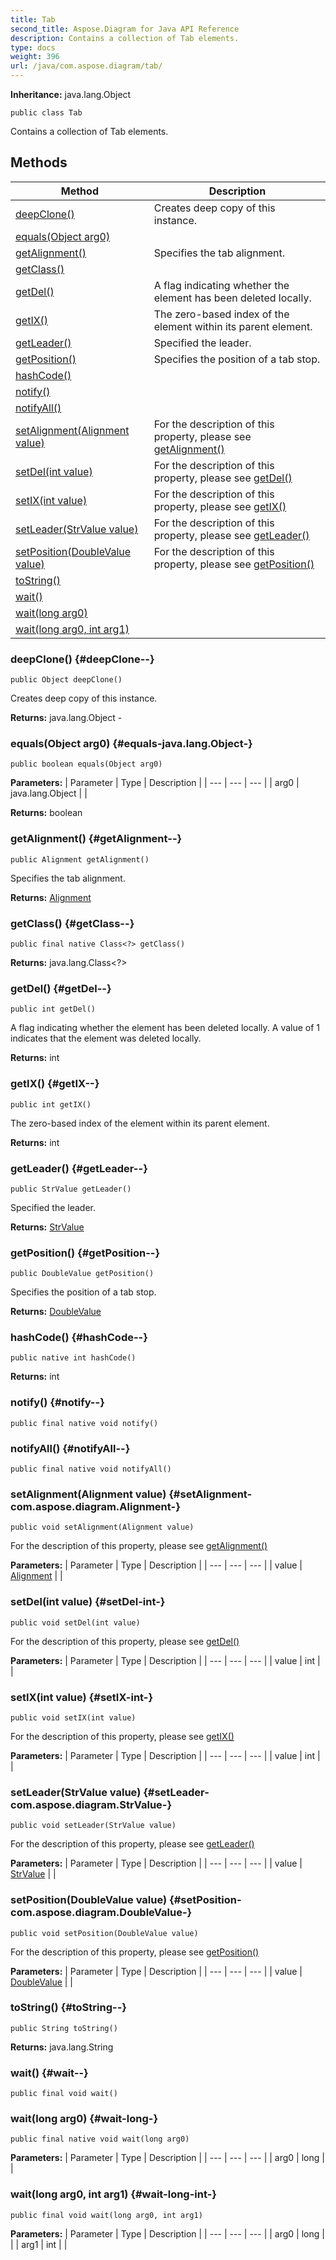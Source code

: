 ```yaml
---
title: Tab
second_title: Aspose.Diagram for Java API Reference
description: Contains a collection of Tab elements.
type: docs
weight: 396
url: /java/com.aspose.diagram/tab/
---
```


**Inheritance:**
java.lang.Object
```
public class Tab
```

Contains a collection of Tab elements.
## Methods

| Method | Description |
| --- | --- |
| [deepClone()](#deepClone--) | Creates deep copy of this instance. |
| [equals(Object arg0)](#equals-java.lang.Object-) |  |
| [getAlignment()](#getAlignment--) | Specifies the tab alignment. |
| [getClass()](#getClass--) |  |
| [getDel()](#getDel--) | A flag indicating whether the element has been deleted locally. |
| [getIX()](#getIX--) | The zero-based index of the element within its parent element. |
| [getLeader()](#getLeader--) | Specified the leader. |
| [getPosition()](#getPosition--) | Specifies the position of a tab stop. |
| [hashCode()](#hashCode--) |  |
| [notify()](#notify--) |  |
| [notifyAll()](#notifyAll--) |  |
| [setAlignment(Alignment value)](#setAlignment-com.aspose.diagram.Alignment-) | For the description of this property, please see [getAlignment()](../../com.aspose.diagram/tab\#getAlignment--) |
| [setDel(int value)](#setDel-int-) | For the description of this property, please see [getDel()](../../com.aspose.diagram/tab\#getDel--) |
| [setIX(int value)](#setIX-int-) | For the description of this property, please see [getIX()](../../com.aspose.diagram/tab\#getIX--) |
| [setLeader(StrValue value)](#setLeader-com.aspose.diagram.StrValue-) | For the description of this property, please see [getLeader()](../../com.aspose.diagram/tab\#getLeader--) |
| [setPosition(DoubleValue value)](#setPosition-com.aspose.diagram.DoubleValue-) | For the description of this property, please see [getPosition()](../../com.aspose.diagram/tab\#getPosition--) |
| [toString()](#toString--) |  |
| [wait()](#wait--) |  |
| [wait(long arg0)](#wait-long-) |  |
| [wait(long arg0, int arg1)](#wait-long-int-) |  |
### deepClone() {#deepClone--}
```
public Object deepClone()
```


Creates deep copy of this instance.

**Returns:**
java.lang.Object - 
### equals(Object arg0) {#equals-java.lang.Object-}
```
public boolean equals(Object arg0)
```




**Parameters:**
| Parameter | Type | Description |
| --- | --- | --- |
| arg0 | java.lang.Object |  |

**Returns:**
boolean
### getAlignment() {#getAlignment--}
```
public Alignment getAlignment()
```


Specifies the tab alignment.

**Returns:**
[Alignment](../../com.aspose.diagram/alignment)
### getClass() {#getClass--}
```
public final native Class<?> getClass()
```




**Returns:**
java.lang.Class<?>
### getDel() {#getDel--}
```
public int getDel()
```


A flag indicating whether the element has been deleted locally. A value of 1 indicates that the element was deleted locally.

**Returns:**
int
### getIX() {#getIX--}
```
public int getIX()
```


The zero-based index of the element within its parent element.

**Returns:**
int
### getLeader() {#getLeader--}
```
public StrValue getLeader()
```


Specified the leader.

**Returns:**
[StrValue](../../com.aspose.diagram/strvalue)
### getPosition() {#getPosition--}
```
public DoubleValue getPosition()
```


Specifies the position of a tab stop.

**Returns:**
[DoubleValue](../../com.aspose.diagram/doublevalue)
### hashCode() {#hashCode--}
```
public native int hashCode()
```




**Returns:**
int
### notify() {#notify--}
```
public final native void notify()
```




### notifyAll() {#notifyAll--}
```
public final native void notifyAll()
```




### setAlignment(Alignment value) {#setAlignment-com.aspose.diagram.Alignment-}
```
public void setAlignment(Alignment value)
```


For the description of this property, please see [getAlignment()](../../com.aspose.diagram/tab\#getAlignment--)

**Parameters:**
| Parameter | Type | Description |
| --- | --- | --- |
| value | [Alignment](../../com.aspose.diagram/alignment) |  |

### setDel(int value) {#setDel-int-}
```
public void setDel(int value)
```


For the description of this property, please see [getDel()](../../com.aspose.diagram/tab\#getDel--)

**Parameters:**
| Parameter | Type | Description |
| --- | --- | --- |
| value | int |  |

### setIX(int value) {#setIX-int-}
```
public void setIX(int value)
```


For the description of this property, please see [getIX()](../../com.aspose.diagram/tab\#getIX--)

**Parameters:**
| Parameter | Type | Description |
| --- | --- | --- |
| value | int |  |

### setLeader(StrValue value) {#setLeader-com.aspose.diagram.StrValue-}
```
public void setLeader(StrValue value)
```


For the description of this property, please see [getLeader()](../../com.aspose.diagram/tab\#getLeader--)

**Parameters:**
| Parameter | Type | Description |
| --- | --- | --- |
| value | [StrValue](../../com.aspose.diagram/strvalue) |  |

### setPosition(DoubleValue value) {#setPosition-com.aspose.diagram.DoubleValue-}
```
public void setPosition(DoubleValue value)
```


For the description of this property, please see [getPosition()](../../com.aspose.diagram/tab\#getPosition--)

**Parameters:**
| Parameter | Type | Description |
| --- | --- | --- |
| value | [DoubleValue](../../com.aspose.diagram/doublevalue) |  |

### toString() {#toString--}
```
public String toString()
```




**Returns:**
java.lang.String
### wait() {#wait--}
```
public final void wait()
```




### wait(long arg0) {#wait-long-}
```
public final native void wait(long arg0)
```




**Parameters:**
| Parameter | Type | Description |
| --- | --- | --- |
| arg0 | long |  |

### wait(long arg0, int arg1) {#wait-long-int-}
```
public final void wait(long arg0, int arg1)
```




**Parameters:**
| Parameter | Type | Description |
| --- | --- | --- |
| arg0 | long |  |
| arg1 | int |  |

